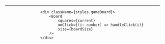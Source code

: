 

------------------------------------------------------------

                    <div className={styles.gameBoard}>
                        <Board
                            squares={current}
                            onClick={(i: number) => handleClick(i)}
                            size={boardSize}
                        />
                    </div>
